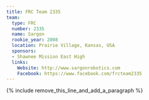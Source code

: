 ```yaml
---
title: FRC Team 2335
team:
  type: FRC
  number: 2335
  name: Sargon
  rookie_year: 2008
  location: Prairie Village, Kansas, USA
  sponsors:
  - Shawnee Mission East High
  links:
    Website: http://www.sargonrobotics.com
    Facebook: https://www.facebook.com/frcteam2335
---
```


{% include remove_this_line_and_add_a_paragraph %}